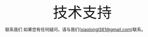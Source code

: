 <div align='center' ><font size='50'>技术支持</font></div>


联系我们
如果您有任何疑问，请与我们(xiaolongl361@gmail.com)联系。
